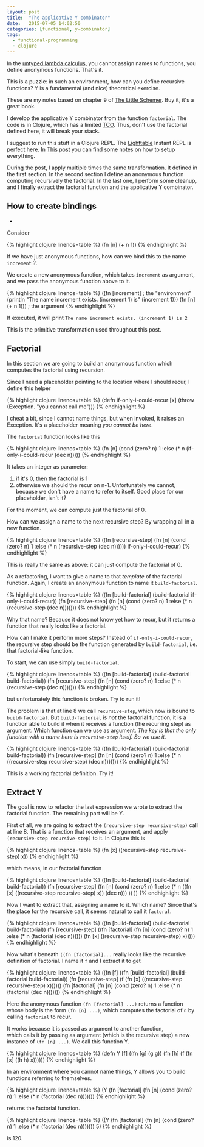 ```yaml
---
layout: post
title:  "The applicative Y combinator"
date:   2015-07-05 14:02:50
categories: [functional, y-combinator]
tags:
  - functional-programming
  - clojure
---
```


In the [untyped lambda calculus][wiki-lambda], you cannot assign names to functions, you define anonymous functions. That's it.

This is a puzzle: in such an environment, how can you define recursive functions? Y is a fundamental (and nice) theoretical exercise.

These are my notes based on chapter 9 of [The Little Schemer][little-schemer].
Buy it, it's a great book.

I develop the applicative Y combinator from the function
`factorial`.
The code is in Clojure, which has a limited [TCO][tail-call].
Thus, don't use the factorial defined here, it will break your stack.

I suggest to run this stuff in a Clojure REPL. The [Lighttable][lighttable] Instant REPL is perfect here.
In [This post][clojure-intro] you can find some notes on how to setup everything.

During the post, I apply multiple times the same transformation.
It defined in the first section.
In the second section I define an anonymous function computing recursively the factorial. In the last one, I perform some cleanup, and I finally extract the factorial function and the applicative Y combinator.

## How to create bindings
-
Consider

{% highlight clojure linenos=table %}
(fn [n] (+ n 1))
{% endhighlight %}

If we have just anonymous functions, how can we bind this to the name `increment` ?.

We create a new anonymous function, which takes `increment` as argument, and we pass the anonymous function  above to it.

{% highlight clojure linenos=table %}
((fn [increment]   ; the "environment"
  (println "The name increment exists. (increment 1) is" (increment 1)))
(fn [n] (+ n 1))) ; the argument
{% endhighlight %}

If executed, it will print `The name increment exists. (increment 1) is 2`

This is the primitive transformation used throughout this post.

## Factorial

In this section we are going to build an anonymous function
which computes the factorial using recursion.

Since I need a placeholder pointing to the location where I should recur, I define this helper

{% highlight clojure linenos=table %}
(defn if-only-i-could-recur [x] (throw (Exception. "you cannot call me")))
{% endhighlight %}

I cheat a bit, since I cannot name things, but when invoked, it raises an Exception. It's a placeholder meaning *you cannot be here*.

The `factorial` function looks like this

{% highlight clojure linenos=table %}
(fn [n]
  (cond
   (zero? n) 1
   :else (* n
            (if-only-i-could-recur (dec n)))))
{% endhighlight %}

It takes an integer as parameter:
1.  if it's 0, then the factorial is 1
2.  otherwise we should the recur on n-1. Unfortunately we cannot, because we don't have a name to refer to itself. Good place  for our placeholder, isn't it?

For the moment, we can compute just the factorial of 0.

How can we assign a name to the next recursive step? By wrapping all in a new function.

{% highlight clojure linenos=table %}
((fn [recursive-step]
  (fn [n]
    (cond
     (zero? n) 1
     :else (* n
              (recursive-step (dec n))))))
 if-only-i-could-recur)
{% endhighlight %}

This is really the same as above: it can just compute the factorial of 0.

As a refactoring, I want to give a name to that *template* of the factorial function. Again, I create an anonymous function to name it  `build-factorial`.

{% highlight clojure linenos=table %}
((fn [build-factorial]
   (build-factorial if-only-i-could-recur))
 (fn [recursive-step]
  (fn [n]
    (cond
     (zero? n) 1
     :else (* n
              (recursive-step (dec n)))))))
{% endhighlight %}

Why that name? Because it does not know yet how to recur, but it returns a function that really looks like a factorial.

How can I make it perform more steps? Instead of `if-only-i-could-recur`, the recursive step should be  the function generated by `build-factorial`, i.e. that
factorial-like function.

To start, we can use simply `build-factorial`.

{% highlight clojure linenos=table %}
((fn [build-factorial]
   (build-factorial build-factorial))
 (fn [recursive-step]
  (fn [n]
    (cond
     (zero? n) 1
     :else (* n
              (recursive-step
               (dec n)))))))
{% endhighlight %}

but unfortunately this function is broken. Try to run it!

The problem is that at line 8 we call `recursive-step`, which
now is bound to `build-factorial`. But `build-factorial` is *not* the factorial function, it is a function able to build it when it receives a function (the recurring step) as argument.
Which function can we use as argument. *The key is that the only function with a name here is `recursive-step` itself.
So we use it.*

{% highlight clojure linenos=table %}
((fn [build-factorial]
   (build-factorial build-factorial))
 (fn [recursive-step]
  (fn [n]
    (cond
     (zero? n) 1
     :else (* n
              ((recursive-step recursive-step)
               (dec n)))))))
{% endhighlight %}

This is a working factorial definition. Try it!

## Extract Y
The goal is now to refactor the last expression we wrote to extract the factorial function. The remaining part will be Y.

First of all, we are going to extract the  `(recursive-step recursive-step)` call at line 8.
That is a function that receives an argument, and apply   `(recursive-step recursive-step)` to it. In Clojure this is

{% highlight clojure linenos=table %}
(fn [x] ((recursive-step recursive-step) x))
{% endhighlight %}

which means, in our factorial function

{% highlight clojure linenos=table %}
((fn [build-factorial]
  (build-factorial build-factorial))
(fn [recursive-step]
 (fn [n]
   (cond
    (zero? n) 1
    :else (* n
             ((fn [x] ((recursive-step recursive-step) x))
             (dec n)))
   ))
 ))
{% endhighlight %}

Now I want to extract that, assigning a name to it. Which name? Since that's the place for the recursive call, it seems natural to call it `factoral`.

{% highlight clojure linenos=table %}
((fn [build-factorial]
  (build-factorial build-factorial))
(fn [recursive-step]
  ((fn [factorial]
    (fn [n]
      (cond
       (zero? n) 1
       :else (* n
             (factorial
             (dec n))))))
   (fn [x] ((recursive-step recursive-step) x)))))
{% endhighlight %}

Now what's beneath `((fn [factorial]...` really looks like the recursive definition of factorial.
  I name it `f` and I extract it to get

  {% highlight clojure linenos=table %}
  ((fn [f]
     ((fn [build-factorial]
        (build-factorial build-factorial))
      (fn [recursive-step]
        (f
         (fn [x] ((recursive-step recursive-step) x))))))
   (fn [factorial]
     (fn [n]
       (cond
        (zero? n) 1
        :else (* n
                 (factorial
                  (dec n)))))))
  {% endhighlight %}

Here the anonymous function `(fn [factorial] ...)` returns
a function whose body is the form `(fn [n] ...)`, which computes the factorial of `n` by calling `factorial` to recur.

It works because it is passed as argument to another function,  
  which calls it by passing as argument (which is the recursive step) a new instance of `(fn [n] ...)`. We call this function Y.

  {% highlight clojure linenos=table %}
  (defn Y
    [f]
    ((fn [g] (g g))
     (fn [h]
       (f
        (fn [x] ((h h) x))))))
  {% endhighlight %}

  In an environment where you cannot name things, Y allows you to build functions referring to themselves.

{% highlight clojure linenos=table %}
  (Y
  (fn [factorial]
    (fn [n]
      (cond
       (zero? n) 1
       :else (* n
                (factorial
                 (dec n)))))))
 {% endhighlight %}

 returns the factorial function.

 {% highlight clojure linenos=table %}
 ((Y
  (fn [factorial]
    (fn [n]
      (cond
       (zero? n) 1
       :else (* n
                (factorial
                 (dec n)))))))
 5)
{% endhighlight %}

is 120.

[wiki-lambda]:  https://en.wikipedia.org/wiki/Lambda_calculus
[little-schemer]: https://mitpress.mit.edu/books/little-schemer
[tail-call]:  https://en.wikipedia.org/wiki/Tail_call
[lighttable]: http://lighttable.com/
[clojure-intro]: /clojure/intro
